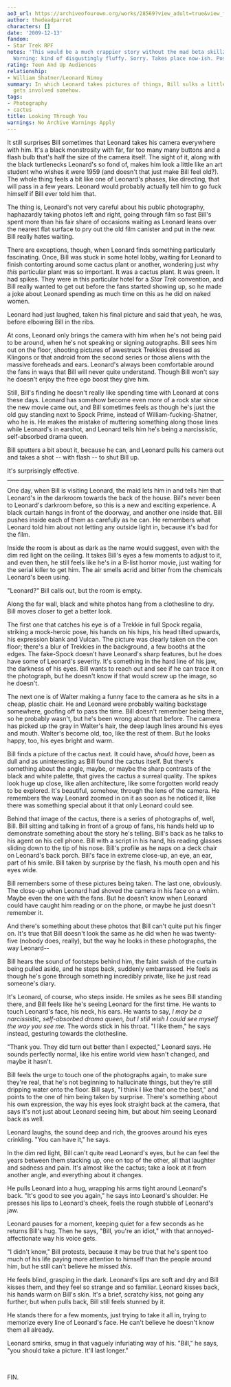 ```yaml
---
ao3_url: https://archiveofourown.org/works/28569?view_adult=true&view_full_work=true
author: thedeadparrot
characters: []
date: '2009-12-13'
fandom:
- Star Trek RPF
notes: 'This would be a much crappier story without the mad beta skillz of [![[info]](http://l-stat.livejournal.com/img/userinfo.gif)](http://queenzulu.livejournal.com/profile)[**queenzulu**](http://queenzulu.livejournal.com/).
  Warning: kind of disgustingly fluffy. Sorry. Takes place now-ish. Post ST XI, anyway.'
rating: Teen And Up Audiences
relationship:
- William Shatner/Leonard Nimoy
summary: In which Leonard takes pictures of things, Bill sulks a little, and a cactus
  gets involved somehow.
tags:
- Photography
- cactus
title: Looking Through You
warnings: No Archive Warnings Apply
---
```


It still surprises Bill sometimes that Leonard takes his camera everywhere with him. It's a black monstrosity with far, far too many many buttons and a flash bulb that's half the size of the camera itself. The sight of it, along with the black turtlenecks Leonard's so fond of, makes him look a little like an art student who wishes it were 1959 (and doesn't that just make Bill feel old?). The whole thing feels a bit like one of Leonard's phases, like directing, that will pass in a few years. Leonard would probably actually tell him to go fuck himself if Bill ever told him that.

The thing is, Leonard's not very careful about his public photography, haphazardly taking photos left and right, going through film so fast Bill's spent more than his fair share of occasions waiting as Leonard leans over the nearest flat surface to pry out the old film canister and put in the new. Bill really hates waiting.

There are exceptions, though, when Leonard finds something particularly fascinating. Once, Bill was stuck in some hotel lobby, waiting for Leonard to finish contorting around some cactus plant or another, wondering just why *this* particular plant was so important. It was a cactus plant. It was green. It had spikes. They were in this particular hotel for a *Star Trek* convention, and Bill really wanted to get out before the fans started showing up, so he made a joke about Leonard spending as much time on this as he did on naked women.

Leonard had just laughed, taken his final picture and said that yeah, he was, before elbowing Bill in the ribs.

At cons, Leonard only brings the camera with him when he's not being paid to be around, when he's not speaking or signing autographs. Bill sees him out on the floor, shooting pictures of awestruck Trekkies dressed as Klingons or that android from the second series or those aliens with the massive foreheads and ears. Leonard's always been comfortable around the fans in ways that Bill will never quite understand. Though Bill won't say he doesn't enjoy the free ego boost they give him.

Still, Bill's finding he doesn't really like spending time with Leonard at cons these days. Leonard has somehow become even *more* of a rock star since the new movie came out, and Bill sometimes feels as though he's just the old guy standing next to Spock Prime, instead of William-fucking-Shatner, who he is. He makes the mistake of muttering something along those lines while Leonard's in earshot, and Leonard tells him he's being a narcissistic, self-absorbed drama queen.

Bill sputters a bit about it, because he can, and Leonard pulls his camera out and takes a shot -- with flash -- to shut Bill up.

It's surprisingly effective.



---

One day, when Bill is visiting Leonard, the maid lets him in and tells him that Leonard's in the darkroom towards the back of the house. Bill's never been to Leonard's darkroom before, so this is a new and exciting experience. A black curtain hangs in front of the doorway, and another one inside that. Bill pushes inside each of them as carefully as he can. He remembers what Leonard told him about not letting any outside light in, because it's bad for the film.

Inside the room is about as dark as the name would suggest, even with the dim red light on the ceiling. It takes Bill's eyes a few moments to adjust to it, and even then, he still feels like he's in a B-list horror movie, just waiting for the serial killer to get him. The air smells acrid and bitter from the chemicals Leonard's been using.

"Leonard?" Bill calls out, but the room is empty.

Along the far wall, black and white photos hang from a clothesline to dry. Bill moves closer to get a better look.

The first one that catches his eye is of a Trekkie in full Spock regalia, striking a mock-heroic pose, his hands on his hips, his head tilted upwards, his expression blank and Vulcan. The picture was clearly taken on the con floor; there's a blur of Trekkies in the background, a few booths at the edges. The fake-Spock doesn't have Leonard's sharp features, but he does have some of Leonard's severity. It's something in the hard line of his jaw, the darkness of his eyes. Bill wants to reach out and see if he can trace it on the photograph, but he doesn't know if that would screw up the image, so he doesn't.

The next one is of Walter making a funny face to the camera as he sits in a cheap, plastic chair. He and Leonard were probably waiting backstage somewhere, goofing off to pass the time. Bill doesn't remember being there, so he probably wasn't, but he's been wrong about that before. The camera has picked up the gray in Walter's hair, the deep laugh lines around his eyes and mouth. Walter's become old, too, like the rest of them. But he looks happy, too, his eyes bright and warm.

Bill finds a picture of the cactus next. It could have, *should have*, been as dull and as uninteresting as Bill found the cactus itself. But there's something about the angle, maybe, or maybe the sharp contrasts of the black and white palette, that gives the cactus a surreal quality. The spikes look huge up close, like alien architecture, like some forgotten world ready to be explored. It's beautiful, somehow, through the lens of the camera. He remembers the way Leonard zoomed in on it as soon as he noticed it, like there was something special about it that only Leonard could see.

Behind that image of the cactus, there is a series of photographs of, well, Bill. Bill sitting and talking in front of a group of fans, his hands held up to demonstrate something about the story he's telling. Bill's back as he talks to his agent on his cell phone. Bill with a script in his hand, his reading glasses sliding down to the tip of his nose. Bill's profile as he naps on a deck chair on Leonard's back porch. Bill's face in extreme close-up, an eye, an ear, part of his smile. Bill taken by surprise by the flash, his mouth open and his eyes wide.

Bill remembers some of these pictures being taken. The last one, obviously. The close-up when Leonard had shoved the camera in his face on a whim. Maybe even the one with the fans. But he doesn't know when Leonard could have caught him reading or on the phone, or maybe he just doesn't remember it.

And there's something about these photos that Bill can't quite put his finger on. It's true that Bill doesn't look the same as he did when he was twenty-five (nobody does, really), but the way he looks in these photographs, the way Leonard--

Bill hears the sound of footsteps behind him, the faint swish of the curtain being pulled aside, and he steps back, suddenly embarrassed. He feels as though he's gone through something incredibly private, like he just read someone's diary.

It's Leonard, of course, who steps inside. He smiles as he sees Bill standing there, and Bill feels like he's seeing Leonard for the first time. He wants to touch Leonard's face, his neck, his ears. He wants to say, *I may be a narcissistic, self-absorbed drama queen, but I still wish I could see myself the way you see me.* The words stick in his throat. "I like them," he says instead, gesturing towards the clothesline.

"Thank you. They did turn out better than I expected," Leonard says. He sounds perfectly normal, like his entire world view hasn't changed, and maybe it hasn't.

Bill feels the urge to touch one of the photographs again, to make sure they're real, that he's not beginning to hallucinate things, but they're still dripping water onto the floor. Bill says, "I think I like that one the best," and points to the one of him being taken by surprise. There's something about his own expression, the way his eyes look straight back at the camera, that says it's not just about Leonard seeing him, but about him seeing Leonard back as well.

Leonard laughs, the sound deep and rich, the grooves around his eyes crinkling. "You can have it," he says.

In the dim red light, Bill can't quite read Leonard's eyes, but he can feel the years between them stacking up, one on top of the other, all that laughter and sadness and pain. It's almost like the cactus; take a look at it from another angle, and everything about it changes.

He pulls Leonard into a hug, wrapping his arms tight around Leonard's back. "It's good to see you again," he says into Leonard's shoulder. He presses his lips to Leonard's cheek, feels the rough stubble of Leonard's jaw.

Leonard pauses for a moment, keeping quiet for a few seconds as he returns Bill's hug. Then he says, "Bill, you're an idiot," with that annoyed-affectionate way his voice gets.

"I didn't know," Bill protests, because it may be true that he's spent too much of his life paying more attention to himself than the people around him, but he still can't believe he missed *this*.

He feels blind, grasping in the dark. Leonard's lips are soft and dry and Bill kisses them, and they feel so strange and so familiar. Leonard kisses back, his hands warm on Bill's skin. It's a brief, scratchy kiss, not going any further, but when pulls back, Bill still feels stunned by it.

He stands there for a few moments, just trying to take it all in, trying to memorize every line of Leonard's face. He can't believe he doesn't know them all already.

Leonard smirks, smug in that vaguely infuriating way of his. "Bill," he says, "you should take a picture. It'll last longer."

 

FIN.
